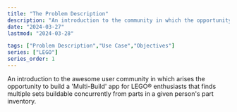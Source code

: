 ```yaml
---
title: "The Problem Description"
description: "An introduction to the community in which the opportunity to build a real-time optimization arises and a description of the 'Multi-Build' search it performs for LEGO enthusiasts, finding multiple LEGO sets that can be built concurrently from parts in a given person's part inventory."
date: "2024-03-27"
lastmod: "2024-03-28"

tags: ["Problem Description","Use Case","Objectives"]
series: ["LEGO"]
series_order: 1
---
```


An introduction to the awesome user community in which arises the opportunity to build a 'Multi-Build' app for LEGO® enthusiasts that finds multiple sets buildable concurrently from parts in a given person's part inventory.
